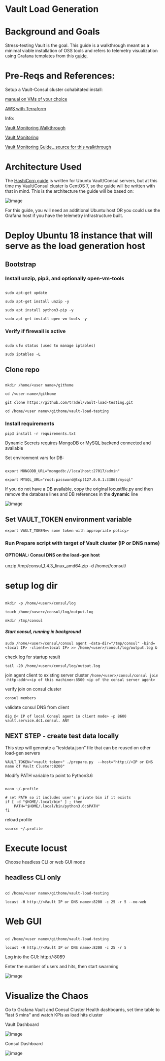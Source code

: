 # Vault Load Generation

# Background and Goals

Stress-testing Vault is the goal. This guide is a walkthrough meant as a minimal viable installation of OSS tools and refers to telemetry visualization using Grafana templates from this [guide](https://github.com/raygj/vault-content/tree/master/telemetry).

# Pre-Reqs and References:

Setup a Vault-Consul cluster cohabitated install:

[manual on VMs of your choice](https://github.com/raygj/vault-content/tree/master/cluster-bootstrap)

[AWS with Terraform](https://github.com/raygj/vault-content/tree/master/vault-aws-demo-instance)

Info:

[Vault Monitoring Walkthrough](https://github.com/raygj/vault-content/tree/master/telemetry)

[Vault Monitoring](https://learn.hashicorp.com/vault/operations/monitoring)

[Vault Monitoring Guide...source for this walkthrough](https://s3-us-west-2.amazonaws.com/hashicorp-education/whitepapers/Vault/Vault-Consul-Monitoring-Guide.pdf)

# Architecture Used

The [HashiCorp guide](https://s3-us-west-2.amazonaws.com/hashicorp-education/whitepapers/Vault/Vault-Consul-Monitoring-Guide.pdf) is written for Ubuntu Vault/Consul servers, but at this time my Vault/Consul cluster is CentOS 7, so the guide will be written with that in mind. This is the architecture the guide will be based on:

![image](/telemetry/images/lab_env.png)

For this guide, you will need an additional Ubuntu host OR you could use the Grafana host if you have the telemetry infrastructure built.

# Deploy Ubuntu 18 instance that will serve as the load generation host

## Bootstrap

### Install unzip, pip3, and optionally open-vm-tools

```

sudo apt-get update

sudo apt-get install unzip -y

sudo apt install python3-pip -y

sudo apt-get install open-vm-tools -y

```

### Verify if firewall is active

```

sudo ufw status (used to manage iptables)

sudo iptables -L

```

## Clone repo

```

mkdir /home/<user name>/githome

cd /<user-name>/githome 

git clone https://github.com/tradel/vault-load-testing.git

cd /home/<user name>/githome/vault-load-testing

```

### Install requirements

`pip3 install -r requirements.txt`

Dynamic Secrets requires MongoDB or MySQL backend connected and available

Set environment vars for DB:

```

export MONGODB_URL="mongodb://localhost:27017/admin"

export MYSQL_URL="root:password@tcp(127.0.0.1:3306)/mysql"

```

If you do not have a DB available, copy the original locustfile.py and then remove the database lines and DB references in the __dynamic__ line

![image](/load-gen/images/locust_config.png)

## Set VAULT_TOKEN environment variable

`export VAULT_TOKEN=< some token with appropriate policy>`

### Run Prepare script with target of Vault cluster (IP or DNS name)

#### OPTIONAL: Consul DNS on the load-gen host

unzip /tmp/consul_1.4.3_linux_amd64.zip -d /home/<user name>/consul/

# setup log dir

```

mkdir -p /home/<user>/consul/log

touch /home/<user>/consul/log/output.log

mkdir /tmp/consul

```

##### Start consul, running in background

`sudo /home/<user>/consul/consul agent -data-dir="/tmp/consul" -bind=<local IP> -client=<local IP> >> /home/<user>/consul/log/output.log &`


check log for startup result

`tail -20 /home/<user>/consul/log/output.log`

join agent client to existing server cluster
`/home/<user>/consul/consul join -http-addr=<ip of this machine>:8500 <ip of the consul server agent>`

verify join on consul cluster

`consul members`

validate consul DNS from client

`dig @< IP of local Consul agent in client mode> -p 8600 vault.service.dc1.consul. ANY`

## NEXT STEP - create test data locally

This step will generate a “testdata.json” file that can be reused on other load-gen servers

`VAULT_TOKEN="<vault token>" ./prepare.py  --host="http://<IP or DNS name of Vault Cluster:8200"`

Modify PATH variable to point to Python3.6

```

nano ~/.profile

# set PATH so it includes user's private bin if it exists
if [ -d "$HOME/.local/bin" ] ; then
    PATH="$HOME/.local/bin/python3.6:$PATH"
fi

```

reload profile

`source ~/.profile`

# Execute locust

Choose headless CLI or web GUI mode

## headless CLI only

```

cd /home/<user name>/githome/vault-load-testing

locust -H http://<Vault IP or DNS name>:8200 -c 25 -r 5 --no-web

```

# Web GUI

```

cd /home/<user name>/githome/vault-load-testing

locust -H http://<Vault IP or DNS name>:8200 -c 25 -r 5

```

Log into the GUI: http://<IP of the locust server>:8089

Enter the number of users and hits, then start swarming

![image](/load-gen/images/locust_ui.png)

# Visualize the Chaos

Go to Grafana Vault and Consul Cluster Health dashboards, set time table to “last 5 mins” and watch KPIs as load hits cluster

Vault Dashboard

![image](/load-gen/images/vault_dashboard_unhappy.png)


Consul Dashboard


![image](/load-gen/images/consul_dashboard_stress.png)